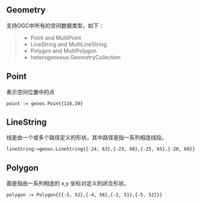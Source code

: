 ## Geometry
支持OGC中所有的空间数据类型，如下：

> * Point and MultiPoint
> * LineString and MultiLineString
> * Polygon and MultiPolygon
> * heterogeneous GeometryCollection

## Point
表示空间位置中的点
```
point := geoos.Point{116,39}
```

## LineString
线是由一个或多个路径定义的形状，其中路径是指一系列相连线段。
```
lineString:=geoos.LineString{{-24, 63},{-23, 60},{-25, 65},{-20, 69}}
```

## Polygon
面是指由一系列相连的 x,y 坐标对定义的闭合形状。
```
polygon := Polygon{{{-5, 52},{-4, 56},{-2, 51},{-5, 52}}}
```